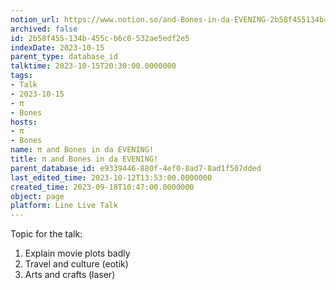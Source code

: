```yaml
---
notion_url: https://www.notion.so/and-Bones-in-da-EVENING-2b58f455134b455cb6c0532ae5edf2e5
archived: false
id: 2b58f455-134b-455c-b6c0-532ae5edf2e5
indexDate: 2023-10-15
parent_type: database_id
talktime: 2023-10-15T20:30:00.0000000
tags:
- Talk
- 2023-10-15
- π
- Bones
hosts:
- π
- Bones
name: π and Bones in da EVENING!
title: π and Bones in da EVENING!
parent_database_id: e9339446-880f-4ef0-8ad7-8ad1f507dded
last_edited_time: 2023-10-12T13:53:00.0000000
created_time: 2023-09-18T10:47:00.0000000
object: page
platform: Line Live Talk
---
```


Topic for the talk:
1. Explain movie plots  badly 
2. Travel and culture (eotik)
3. Arts and crafts (laser)

























